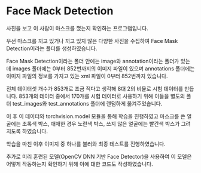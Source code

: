 # Face Mack Detection
사진을 보고 이 사람이 마스크를 꼈는지 확인하는 프로그램입니다.

우선 마스크를 끼고 있거나 끼고 있지 않은 다양한 사진을 수집하여 Face Mask Detection이라는 폴더를 생성하였습니다. 

Face Mask Detection이라는 폴더 안에는 image와 annotation이라는 폴더가 있는데 images 폴더에는 0부터 852번까지의 이미지 파일이 있으며 annotations 폴더에는 이미지 파일의 정보를 가지고 있는 xml 파일이 0부터 852번까지 있습니다. 

전체 데이터셋 개수가 853개로 조금 적다고 생각해 8대 2의 비율로 시험 데이터를 만듭니다. 853개의 데이터 중에서 170개를 시험 데이터로 사용하기 위해 이들을 별도의 폴더 test_images와 test_annotations 폴더에 랜덤하게 옮겨주었습니다.

이 후 이 데이터와 torchvision.model 모듈을 통해 학습을 진행하였고 마스크를 쓴 얼굴에는 초록색 박스, 애매한 경우 노란색 박스, 쓰지 않은 얼굴에는 빨간색 박스가 그려지도록 하였습니다.

학습을 마친 이후 이미지 중 하나를 불러와 최종 테스트를 진행하였습니다.

추가로 미리 훈련된 모델(OpenCV DNN 기반 Face Detector)을 사용하여 이 모델은 어떻게 작동하는지 확인하기 위해 이에 대한 코드도 작성하였습니다.
